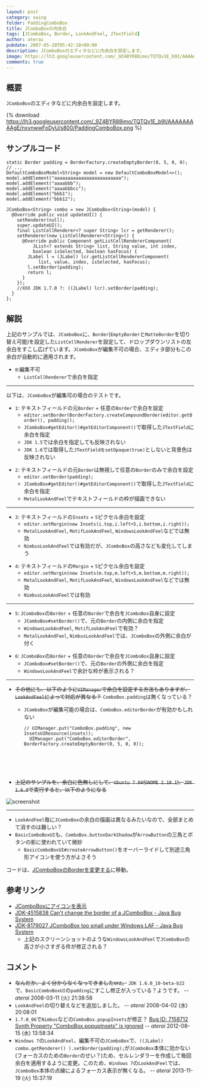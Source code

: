 ```yaml
---
layout: post
category: swing
folder: PaddingComboBox
title: JComboBoxの内余白
tags: [JComboBox, Border, LookAndFeel, JTextField]
author: aterai
pubdate: 2007-05-28T05:42:18+09:00
description: JComboBoxのエディタなどに内余白を設定します。
image: https://lh3.googleusercontent.com/_9Z4BYR88imo/TQTQv1E_b9I/AAAAAAAAAgE/nxvnwwFoDyU/s800/PaddingComboBox.png
comments: true
---
```

## 概要
`JComboBox`のエディタなどに内余白を設定します。

{% download https://lh3.googleusercontent.com/_9Z4BYR88imo/TQTQv1E_b9I/AAAAAAAAAgE/nxvnwwFoDyU/s800/PaddingComboBox.png %}

## サンプルコード
<pre class="prettyprint"><code>static Border padding = BorderFactory.createEmptyBorder(0, 5, 0, 0);
// ...
DefaultComboBoxModel&lt;String&gt; model = new DefaultComboBoxModel&lt;&gt;();
model.addElement("aaaaaaaaaaaaaaaaaaaaaaaaa");
model.addElement("aaaabbb");
model.addElement("aaaabbbcc");
model.addElement("bbb1");
model.addElement("bbb12");

JComboBox&lt;String&gt; combo = new JComboBox&lt;String&gt;(model) {
  @Override public void updateUI() {
    setRenderer(null);
    super.updateUI();
    final ListCellRenderer&lt;? super String&gt; lcr = getRenderer();
    setRenderer(new ListCellRenderer&lt;String&gt;() {
      @Override public Component getListCellRendererComponent(
          JList&lt;? extends String&gt; list, String value, int index,
          boolean isSelected, boolean hasFocus) {
        JLabel l = (JLabel) lcr.getListCellRendererComponent(
            list, value, index, isSelected, hasFocus);
        l.setBorder(padding);
        return l;
      }
    });
    //XXX JDK 1.7.0 ?: ((JLabel) lcr).setBorder(padding);
  }
};
</code></pre>

## 解説
上記のサンプルでは、`JComboBox`に、`Border`(`EmptyBorder`と`MatteBorder`を切り替え可能)を設定した`ListCellRenderer`を設定して、ドロップダウンリストの左余白をすこし広げています。`JComboBox`が編集不可の場合、エディタ部分もこの余白が自動的に適用されます。

- `0`:編集不可
    - `ListCellRenderer`で余白を指定

<!-- dummy comment line for breaking list -->

- - - -
以下は、`JComboBox`が編集可の場合のテストです。

- `1`: テキストフィールドの元`Border` + 任意の`Border`で余白を設定
    - `editor.setBorder(BorderFactory.createCompoundBorder(editor.getBorder(), padding));`
    - `JComboBox#getEditor()#getEditorComponent()`で取得した`JTextField`に余白を指定
    - `JDK 1.5`では余白を指定しても反映されない
    - `JDK 1.6`では取得した`JTextFieldをsetOpaque(true)`としないと背景色は反映されない

<!-- dummy comment line for breaking list -->

- `2`: テキストフィールドの元`Border`は無視して任意の`Border`のみで余白を設定
    - `editor.setBorder(padding);`
    - `JComboBox#getEditor()#getEditorComponent()`で取得した`JTextField`に余白を指定
    - `MetalLookAndFeel`でテキストフィールドの枠が描画できない

<!-- dummy comment line for breaking list -->

- - - -

- `3`: テキストフィールドの`Insets` + `5`ピクセル余白を設定
    - `editor.setMargin(new Insets(i.top,i.left+5,i.bottom,i.right));`
    - `MetalLookAndFeel`, `MotifLookAndFeel`, `WindowsLookAndFeel`などでは無効
    - `NimbusLookAndFeel`では有効だが、`JComboBox`の高さなども変化してしまう

<!-- dummy comment line for breaking list -->

- `4`: テキストフィールドの`Margin` + `5`ピクセル余白を設定
    - `editor.setMargin(new Insets(m.top,m.left+5,m.bottom,m.right));`
    - `MetalLookAndFeel`, `MotifLookAndFeel`, `WindowsLookAndFeel`などでは無効
    - `NimbusLookAndFeel`では有効

<!-- dummy comment line for breaking list -->

- - - -

- `5`: `JComboBox`の`Border` + 任意の`Border`で余白を`JComboBox`自身に設定
    - `JComboBox#setBorder()`で、元の`Border`の内側に余白を指定
    - `WindowsLookAndFeel`, `MotifLookAndFeel`で有効？
    - `MetalLookAndFeel`, `NimbusLookAndFeel`では、`JComboBox`の外側に余白が付く

<!-- dummy comment line for breaking list -->

- `6`: `JComboBox`の`Border` + 任意の`Border`で余白を`JComboBox`自身に設定
    - `JComboBox#setBorder()`で、元の`Border`の外側に余白を指定
    - `WindowsLookAndFeel`で余計な枠が表示される？

<!-- dummy comment line for breaking list -->

- - - -

- ~~その他にも、以下のように`UIManager`で余白を設定する方法もありますが、`LookAndFeel`によって対応が異なる？~~ `ComboBox.padding`は無くなっている？
    - `JComboBox`が編集可能の場合は、`ComboBox.editorBorder`が有効かもしれない
        
        <pre class="prettyprint"><code>// UIManager.put("ComboBox.padding", new InsetsUIResource(insets));
        UIManager.put("ComboBox.editorBorder", BorderFactory.createEmptyBorder(0, 5, 0, 0));
</code></pre>
- ~~上記のサンプルを、余白に色無しにして、`Ubuntu 7.04`(`GNOME 2.18.1`)、`JDK 1.6.0`で実行すると、以下のようになる~~

<!-- dummy comment line for breaking list -->
![screenshot](https://lh4.googleusercontent.com/_9Z4BYR88imo/TQTQyV_2TnI/AAAAAAAAAgI/yqGoi_zqsgI/s800/PaddingComboBox1.png)

- - - -
- `LookAndFeel`毎に`JComboBox`の余白の描画は異なるみたいなので、全部まとめて消すのは難しい？
- `BasicComboBoxUI`も、`ComboBox.buttonDarkShadow`が`ArrowButton`の三角とボタンの影に使われていて微妙
    - `BasicComboBoxUI#createArrowButton()`をオーバーライドして別途三角形アイコンを使う方がよさそう

<!-- dummy comment line for breaking list -->

コードは、[JComboBoxのBorderを変更する](https://ateraimemo.com/Swing/ComboBoxBorder.html)に移動。

## 参考リンク
- [JComboBoxにアイコンを表示](https://ateraimemo.com/Swing/IconComboBox.html)
- [JDK-4515838 Can't change the border of a JComboBox - Java Bug System](https://bugs.openjdk.java.net/browse/JDK-4515838)
- [JDK-8179027 JComboBox too small under Windows LAF - Java Bug System](https://bugs.openjdk.java.net/browse/JDK-8179027)
    - 上記のスクリーンショットのような`WindowsLookAndFeel`で`JComboBox`の高さが小さすぎる件が修正される？

<!-- dummy comment line for breaking list -->

## コメント
- ~~なんだか、よく分からなくなってきましたorz。~~ `JDK 1.6.0_10-beta-b22`で、`BasicComboBoxUI`の`padding`にすこし修正が入っている？ようです。 -- *aterai* 2008-03-11 (火) 21:38:58
- `LookAndFeel`の切り替えなどを追加しました。 -- *aterai* 2008-04-02 (水) 20:08:01
- `1.7.0_06`で`Nimbus`などの`ComboBox.popupInsets`が修正？ [Bug ID: 7158712 Synth Property "ComboBox.popupInsets" is ignored](https://bugs.openjdk.java.net/browse/JDK-7158712) -- *aterai* 2012-08-15 (水) 13:58:34
- `Windows 7`の`LookAndFeel`、編集不可の`JComboBox`で、`((JLabel) combo.getRenderer() ).setBorder(padding);`が`JComboBox`本体に効かない(フォーカスのための`Border`のせい？)ため、セルレンダラーを作成して毎回余白を適用するように変更。このため、`Windows 7`の`LookAndFeel`では、`JComboBox`本体の点線によるフォーカス表示が無くなる。 -- *aterai* 2013-11-19 (火) 15:37:19

<!-- dummy comment line for breaking list -->
